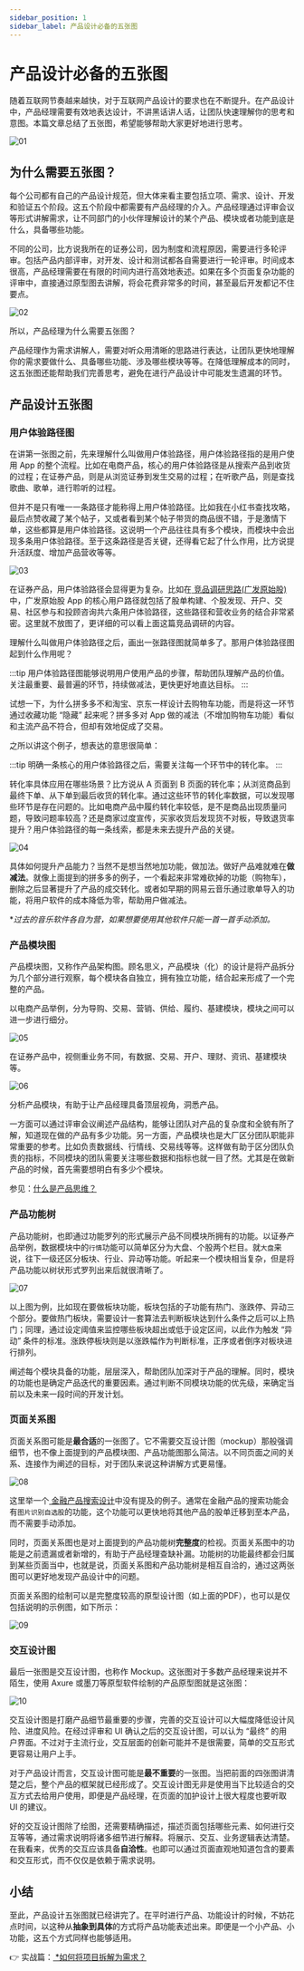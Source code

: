 ```yaml
---
sidebar_position: 1
sidebar_label: 产品设计必备的五张图
---
```


# 产品设计必备的五张图 

随着互联网节奏越来越快，对于互联网产品设计的要求也在不断提升。在产品设计中，产品经理需要有效地表达设计，不讲黑话讲人话，让团队快速理解你的思考和意图。本篇文章总结了五张图，希望能够帮助大家更好地进行思考。

![01](/img/product/five-essential-diagrams_images/01.png)

## 为什么需要五张图？

每个公司都有自己的产品设计规范，但大体来看主要包括立项、需求、设计、开发和验证五个阶段。这五个阶段中都需要有产品经理的介入。产品经理通过评审会议等形式讲解需求，让不同部门的小伙伴理解设计的某个产品、模块或者功能到底是什么，具备哪些功能。



不同的公司，比方说我所在的证券公司，因为制度和流程原因，需要进行多轮评审。包括产品内部评审，对开发、设计和测试都各自需要进行一轮评审。时间成本很高，产品经理需要在有限的时间内进行高效地表述。如果在多个页面复杂功能的评审中，直接通过原型图去讲解，将会花费非常多的时间，甚至最后开发都记不住要点。

![02](/img/product/five-essential-diagrams_images/02.png)

所以，产品经理为什么需要五张图？



产品经理作为需求讲解人，需要对听众用清晰的思路进行表达，让团队更快地理解你的需求要做什么、具备哪些功能、涉及哪些模块等等。在降低理解成本的同时，这五张图还能帮助我们完善思考，避免在进行产品设计中可能发生遗漏的环节。

## 产品设计五张图

### 用户体验路径图

在讲第一张图之前，先来理解什么叫做用户体验路径，用户体验路径指的是用户使用 App 的整个流程。比如在电商产品，核心的用户体验路径是从搜索产品到收货的过程；在证券产品，则是从浏览证券到发生交易的过程；在听歌产品，则是查找歌曲、歌单，进行聆听的过程。



但并不是只有唯一一条路径才能称得上用户体验路径。比如我在小红书查找攻略，最后点赞收藏了某个帖子，又或者看到某个帖子带货的商品很不错，于是激情下单，这些都算是用户体验路径。这说明一个产品往往具有多个模块，而模块中会出现多条用户体验路径。至于这条路径是否关键，还得看它起了什么作用，比方说提升活跃度、增加产品营收等等。

![03](/img/product/five-essential-diagrams_images/03.png)

在证券产品，用户体验路径会显得更为复杂。比如在[ 竞品调研思路(广发原始股)](https://cpjlrmsc.feishu.cn/wiki/JGjNwlrNQiFlKVkvklLcvdcZnUg)中，广发原始股 App 的核心用户路径就包括了股单构建、个股发现、开户、交易、社区参与和投顾咨询共六条用户体验路径，这些路径和营收业务的结合非常紧密。这里就不放图了，更详细的可以看上面这篇竞品调研的内容。



理解什么叫做用户体验路径之后，画出一张路径图就简单多了。那用户体验路径图起到什么作用呢？

:::tip
用户体验路径图能够说明用户使用产品的步骤，帮助团队理解产品的价值。关注最重要、最普遍的环节，持续做减法，更快更好地直达目标。
:::

试想一下，为什么拼多多不和淘宝、京东一样设计去购物车功能，而是将这一环节通过收藏功能 “隐藏” 起来呢？拼多多对 App 做的减法（不增加购物车功能）看似和主流产品不符合，但却有效地促成了交易。



之所以讲这个例子，想表达的意思很简单：

:::tip
明确一条核心的用户体验路径之后，需要关注每一个环节中的转化率。
:::

转化率具体应用在哪些场景？比方说从 A 页面到 B 页面的转化率；从浏览商品到最终下单、从下单到最后收货的转化率。通过这些环节的转化率数据，可以发现哪些环节是存在问题的。比如电商产品中履约转化率较低，是不是商品出现质量问题，导致问题率较高？还是商家过度宣传，买家收货后发现货不对板，导致退货率提升？用户体验路径的每一条线索，都是未来去提升产品的关键。

![04](/img/product/five-essential-diagrams_images/04.png)

具体如何提升产品能力？当然不是想当然地加功能，做加法。做好产品难就难在**做减法**。就像上面提到的拼多多的例子，一个看起来非常难砍掉的功能（购物车），删除之后显著提升了产品的成交转化。或者如早期的网易云音乐通过歌单导入的功能，将用户软件的成本降低为零，帮助用户做减法。

\**过去的音乐软件各自为营，如果想要使用其他软件只能一首一首手动添加。*

### 产品模块图

产品模块图，又称作产品架构图。顾名思义，产品模块（化）的设计是将产品拆分为几个部分进行观察，每个模块各自独立，拥有独立功能，结合起来形成了一个完整的产品。



以电商产品举例，分为导购、交易、营销、供给、履约、基建模块，模块之间可以进一步进行细分。

![05](/img/product/five-essential-diagrams_images/05.png)

在证券产品中，视侧重业务不同，有数据、交易、开户、理财、资讯、基建模块等。

![06](/img/product/five-essential-diagrams_images/06.png)

分析产品模块，有助于让产品经理具备顶层视角，洞悉产品。



一方面可以通过评审会议阐述产品结构，能够让团队对产品的复杂度和全貌有所了解，知道现在做的产品有多少功能。另一方面，产品模块也是大厂区分团队职能非常重要的参考。比如负责数据线、行情线、交易线等等。这样做有助于区分团队负责的指标，不同模块的团队需要关注哪些数据和指标也就一目了然。尤其是在做新产品的时候，首先需要想明白有多少个模块。

参见：[什么是产品思维？](/docs/Product/fundamentals/career/product-thinking)

### 产品功能树

产品功能树，也即通过功能罗列的形式展示产品不同模块所拥有的功能。以证券产品举例，数据模块中的`行情`功能可以简单区分为大盘、个股两个栏目。就`大盘`来说，往下一级还区分板块、行业、异动等功能。听起来一个模块相当复杂，但是将产品功能以树状形式罗列出来后就很清晰了。

![07](/img/product/five-essential-diagrams_images/07.png)

以上图为例，比如现在要做板块功能，板块包括的子功能有热门、涨跌停、异动三个部分。要做热门板块，需要设计一套算法去判断板块达到什么条件之后可以上热门；同理，通过设定阈值来监控哪些板块超出或低于设定区间，以此作为触发 “异动” 条件的标准。涨跌停板块则是以涨跌幅作为判断标准，正序或者倒序对板块进行排列。



阐述每个模块具备的功能，层层深入，帮助团队加深对于产品的理解。同时，模块的功能也是确定产品迭代的重要因素。通过判断不同模块功能的优先级，来确定当前以及未来一段时间的开发计划。

### 页面关系图

页面关系图可能是**最合适**的一张图了。它不需要交互设计图（mockup）那般强调细节，也不像上面提到的产品模块图、产品功能图那么简洁。以不同页面之间的关系、连接作为阐述的目标，对于团队来说这种讲解方式更易懂。

![08](/img/product/five-essential-diagrams_images/08.png)

这里举一个[ 金融产品搜索设计](https://cpjlrmsc.feishu.cn/wiki/L8Xowfjk5icUqlkL3LNcYuJIn5b)中没有提及的例子。通常在金融产品的搜索功能会有`图片识别自选股`的功能，这个功能可以更快地将其他产品的股单迁移到至本产品，而不需要手动添加。

同时，页面关系图也是对上面提到的产品功能树**完整度**的检视。页面关系图中的功能是之前遗漏或者新增的，有助于产品经理查缺补漏。功能树的功能最终都会归属到某些页面当中，也就是说，页面关系图和产品功能树是相互自洽的，通过这两张图可以更好地发现产品设计中的问题。



页面关系图的绘制可以是完整度较高的原型设计图（如上面的PDF），也可以是仅包括说明的示例图，如下所示：

![09](/img/product/five-essential-diagrams_images/09.png)

### 交互设计图

最后一张图是交互设计图，也称作 Mockup。这张图对于多数产品经理来说并不陌生，使用 Axure 或墨刀等原型软件绘制的产品原型图就是这张图：

![10](/img/product/five-essential-diagrams_images/10.png)

交互设计图是打磨产品细节最重要的步骤，完善的交互设计可以大幅度降低设计风险、进度风险。在经过评审和 UI 确认之后的交互设计图，可以认为 “最终” 的用户界面。不过对于主流行业，交互层面的创新可能并不是很需要，简单的交互形式更容易让用户上手。



对于产品设计而言，交互设计图可能是**最不重要**的一张图。当把前面的四张图讲清楚之后，整个产品的框架就已经形成了。交互设计图无非是使用当下比较适合的交互方式去给用户使用，即便是产品经理，在页面的加护设计上很大程度也要听取 UI 的建议。



好的交互设计图除了绘图，还需要精确描述，描述页面包括哪些元素、如何进行交互等等，通过需求说明将诸多细节进行解释。将展示、交互、业务逻辑表达清楚。在我看来，优秀的交互应该具备**自洽性**。也即可以通过页面直观地知道包含的要素和交互形式，而不仅仅是依赖于需求说明。



## 小结

至此，产品设计五张图就已经讲完了。在平时进行产品、功能设计的时候，不妨花点时间，以这种从**抽象到具体**的方式将产品功能表述出来。即便是一个小产品、小功能，这五个方式同样也能够适用。



👉 实战篇：[ \*如何将项目拆解为需求？](https://cpjlrmsc.feishu.cn/wiki/HiCnwNeUAiywemkfY1Hcf1zBnjg)